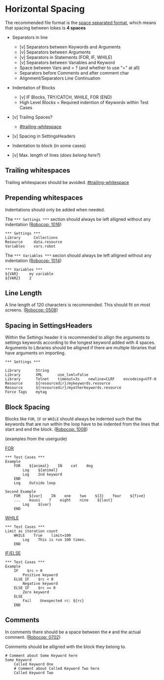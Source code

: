# Horizontal Spacing

The recommended file format is the [space separated format](https://robotframework.org/robotframework/latest/RobotFrameworkUserGuide.html#space-separated-format), which means that spacing between tokes is **4 spaces**

- Separators in line
  - [v] Separators between Keywords and Arguments
  - [v] Separators between Arguments
  - [v] Separators in Statements (FOR, IF, WHILE)
  - [v] Separators between Variables and Keyword
  - Space between Vars and = ? (and whether to use "=" at all)
  - Separators before Comments and after comment char
  - Alignment/Separators Line Continuation
- Indentation of Blocks
  - [v] IF Blocks, TRY/CATCH, WHILE, FOR (END)
  - High Level Blocks = Required indention of Keywords within Test Cases
- [v] Trailing Spaces?
  - [#trailing-whitespace](https://robocop.readthedocs.io/en/stable/rules.html#trailing-whitespace)
- [v] Spacing in SettingsHeaders

- Indentation to block (in some cases)
- [v] Max. length of lines (_does belong here?_)

## Trailing whitespaces

Trailing whitespaces should be avoided. [#trailing-whitespace](https://robocop.readthedocs.io/en/stable/rules.html#trailing-whitespace)

## Prepending whitespaces

Indentations should only be added when needed.

The `*** Settings ***` section should always be left alligned without any indentation ([Robocop: 1016](https://robocop.readthedocs.io/en/stable/rules.html#suite-setting-should-be-left-aligned))

```robot
*** Settings ***
Library      Collections
Resource     data.resource
Variables    vars.robot
```

The `*** Variables ***` secion should always be left alligned without any indentation ([Robocop: 1014](https://robocop.readthedocs.io/en/stable/rules.html#variable-should-be-left-aligned))

```robot
*** Variables ***
${VAR}     my variable
${VAR2}    2
```

## Line Length

A line length of 120 characters is recommended. This should fit on most screens. ([Robocop: 0508](https://robocop.readthedocs.io/en/stable/rules.html#line-too-long))

## Spacing in SettingsHeaders

Within the Settings header it is recommended to allign the arguments to settings keywords according to the longest keyword added with 4 spaces. Arguments to Libraries should be alligned if there are multiple libraries that have arguments on importing.

```robot
*** Settings ***

Library       String
Library       XML       use_lxml=False
Library       Telnet    timeout=3s    newline=CLRF    encodeing=UTF-8
Resource      ${resourcedir}/mykeywords.resource
Resource      ${resourcedir}/myotherkeywords.resource
Force Tags    mytag

```

## Block Spacing
Blocks like `FOR`, `IF` or `WHILE` should always be indented such that the keywords that are run within the loop have to be indented from the lines that start and end the block. ([Robocop: 1008](https://robocop.readthedocs.io/en/stable/rules.html#bad-indent))

(examples from the userguide)

[FOR](https://robotframework.org/robotframework/latest/RobotFrameworkUserGuide.html#toc-entry-365)
```robot
*** Test Cases ***
Example
    FOR    ${animal}    IN    cat    dog
        Log    ${animal}
        Log    2nd keyword
    END
    Log    Outside loop

Second Example
    FOR    ${var}    IN    one    two    ${3}    four    ${five}
    ...    kuusi    7    eight    nine    ${last}
        Log    ${var}
    END
```
[WHILE](https://robotframework.org/robotframework/latest/RobotFrameworkUserGuide.html#toc-entry-377)
```robot
*** Test Cases ***
Limit as iteration count
    WHILE    True    limit=100
        Log    This is run 100 times.
    END
```
[IF/ELSE](https://robotframework.org/robotframework/latest/RobotFrameworkUserGuide.html#toc-entry-384)
```robot
*** Test Cases ***
Example
    IF    $rc > 0
        Positive keyword
    ELSE IF    $rc < 0
        Negative keyword
    ELSE IF    $rc == 0
        Zero keyword
    ELSE
        Fail    Unexpected rc: ${rc}
    END

```

## Comments

In comments there should be a space between the `#` and the actual comment. ([Robocop: 0702](https://robocop.readthedocs.io/en/stable/rules.html#missing-space-after-comment))

Comments should be alligned with the block they belong to.

```robot
# Comment about Some Keyword here
Some Keyword
    Called Keyword One
    # Comment about Called Keyword Two here
    Called Keyword Two
```